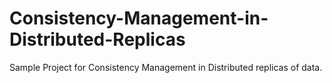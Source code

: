 # Consistency-Management-in-Distributed-Replicas
Sample Project for Consistency Management in Distributed replicas of data. 
